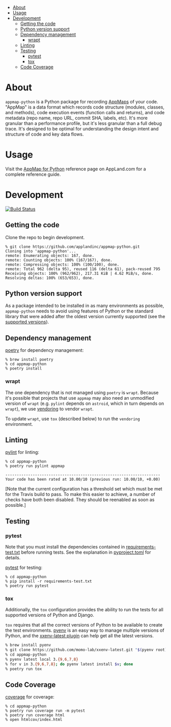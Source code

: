 - [About](#about)
- [Usage](#usage)
- [Development](#development)
  - [Getting the code](#getting-the-code)
  - [Python version support](#python-version-support)
  - [Dependency management](#dependency-management)
    - [wrapt](#wrapt)
  - [Linting](#linting)
  - [Testing](#testing)
    - [pytest](#pytest)
    - [tox](#tox)
  - [Code Coverage](#code-coverage)

# About
`appmap-python` is a Python package for recording
[AppMaps](https://github.com/applandinc/appmap) of your code. "AppMap" is a data format
which records code structure (modules, classes, and methods), code execution events
(function calls and returns), and code metadata (repo name, repo URL, commit SHA, labels,
etc). It's more granular than a performance profile, but it's less granular than a full
debug trace. It's designed to be optimal for understanding the design intent and structure
of code and key data flows.

# Usage

Visit the [AppMap for Python](https://appland.com/docs/reference/appmap-python.html) reference page on AppLand.com for a complete reference guide.

# Development

[![Build Status](https://travis-ci.com/getappmap/appmap-python.svg?branch=master)](https://travis-ci.com/getappmap/appmap-python)

## Getting the code
Clone the repo to begin development.

```shell
% git clone https://github.com/applandinc/appmap-python.git
Cloning into 'appmap-python'...
remote: Enumerating objects: 167, done.
remote: Counting objects: 100% (167/167), done.
remote: Compressing objects: 100% (100/100), done.
remote: Total 962 (delta 95), reused 116 (delta 61), pack-reused 795
Receiving objects: 100% (962/962), 217.31 KiB | 4.62 MiB/s, done.
Resolving deltas: 100% (653/653), done.
```

## Python version support
As a package intended to be installed in as many environments as possible, `appmap-python`
needs to avoid using features of Python or the standard library that were added after the
oldest version currently supported (see the
[supported versions](https://appland.com/docs/reference/appmap-python.html#supported-versions)).

## Dependency management

[poetry](https://https://python-poetry.org/) for dependency management:

```
% brew install poetry
% cd appmap-python
% poetry install
```

### wrapt
The one dependency that is not managed using `poetry` is `wrapt`. Because it's possible that
projects that use `appmap` may also need an unmodified version of `wrapt` (e.g. `pylint` depends on
`astroid`, which in turn depends on `wrapt`), we use
[vendoring](https://github.com/pradyunsg/vendoring) to vendor `wrapt`.

To update `wrapt`, use `tox` (described below) to run the `vendoring` environment.

## Linting
[pylint](https://www.pylint.org/) for linting:

```
% cd appmap-python
% poetry run pylint appmap

--------------------------------------------------------------------
Your code has been rated at 10.00/10 (previous run: 10.00/10, +0.00)

```

[Note that the current configuration has a threshold set which must be met for the Travis build to
pass. To make this easier to achieve, a number of checks have both been disabled. They should be
reenabled as soon as possible.]


## Testing
### pytest

Note that you must install the dependencies contained in
[requirements-test.txt](requirements-test.txt) before running tests. See the explanation in
[pyproject.toml](pyproject.toml) for details.

[pytest](https://docs.pytest.org/en/stable/) for testing:

```
% cd appmap-python
% pip install -r requirements-test.txt
% poetry run pytest
```

### tox
Additionally, the `tox` configuration provides the ability to run the tests for all
supported versions of Python and Django.

`tox` requires that all the correct versions of Python to be available to create
the test environments. [pyenv](https://github.com/pyenv/pyenv) is an easy way to manage
multiple versions of Python, and the [xxenv-latest
plugin](https://github.com/momo-lab/xxenv-latest) can help get all the latest versions.



```sh
% brew install pyenv
% git clone https://github.com/momo-lab/xxenv-latest.git "$(pyenv root)"/plugins/xxenv-latest
% cd appmap-python
% pyenv latest local 3.{9,6,7,8}
% for v in 3.{9,6,7,8}; do pyenv latest install $v; done
% poetry run tox
```

## Code Coverage
[coverage](https://coverage.readthedocs.io/) for coverage:

```
% cd appmap-python
% poetry run coverage run -m pytest
% poetry run coverage html
% open htmlcov/index.html
```
